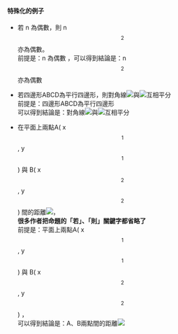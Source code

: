 #### 特殊化的例子

* 若 n 為偶數，則 n$$^{2}$$亦為偶數。  
  前提是：n 為偶數 ，可以得到結論是：n$$^{2}$$亦為偶數

* 若四邊形ABCD為平行四邊形，則對角線![](https://market.cloud.edu.tw/content/senior/math/tn_t2/math_net/NUBCC/Course/chp1-2/Image12.gif)與![](https://market.cloud.edu.tw/content/senior/math/tn_t2/math_net/NUBCC/Course/chp1-2/Image13.gif)互相平分  
  前提是：四邊形ABCD為平行四邊形  
  可以得到結論是：對角線![](https://market.cloud.edu.tw/content/senior/math/tn_t2/math_net/NUBCC/Course/chp1-2/Image12.gif)與![](https://market.cloud.edu.tw/content/senior/math/tn_t2/math_net/NUBCC/Course/chp1-2/Image13.gif)互相平分

* 在平面上兩點A\( x$$_{1}$$ , y$$_{1}$$\)  與   B\( x$$_{2}$$ , y$$_{2} $$\)    間的距離![](https://latex.codecogs.com/png.latex?\overline{AB}%3D\sqrt{%28x_{2}-x_{1}%29^2&plus;%28y^{_2}-y_{1}%29^2})，  
  **很多作者把命題的「若」、「則」關鍵字都省略了**  
  前提是：平面上兩點A\( x$$_{1}$$ , y$$_{1}$$\)  與   B\( x$$_{2}$$ , y$$_{2} $$\)  ，  
  可以得到結論是：A、B兩點間的距離![](https://latex.codecogs.com/png.latex?\overline{AB}%3D\sqrt{%28x_{2}-x_{1}%29^2&plus;%28y^{_2}-y_{1}%29^2})



